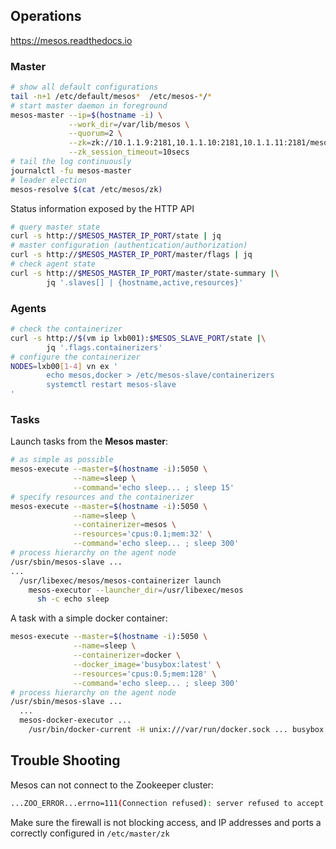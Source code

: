 

## Operations

<https://mesos.readthedocs.io>

### Master

```bash
# show all default configurations
tail -n+1 /etc/default/mesos*  /etc/mesos-*/*       
# start master daemon in foreground 
mesos-master --ip=$(hostname -i) \
             --work_dir=/var/lib/mesos \
             --quorum=2 \
             --zk=zk://10.1.1.9:2181,10.1.1.10:2181,10.1.1.11:2181/mesos \
             --zk_session_timeout=10secs
# tail the log continuously
journalctl -fu mesos-master
# leader election
mesos-resolve $(cat /etc/mesos/zk)
```

Status information exposed by the HTTP API

```bash
# query master state
curl -s http://$MESOS_MASTER_IP_PORT/state | jq
# master configuration (authentication/authorization)
curl -s http://$MESOS_MASTER_IP_PORT/master/flags | jq
# check agent state
curl -s http://$MESOS_MASTER_IP_PORT/master/state-summary |\
        jq '.slaves[] | {hostname,active,resources}'
```

### Agents

```bash
# check the containerizer
curl -s http://$(vm ip lxb001):$MESOS_SLAVE_PORT/state |\
        jq '.flags.containerizers'
# configure the containerizer
NODES=lxb00[1-4] vn ex '
        echo mesos,docker > /etc/mesos-slave/containerizers
        systemctl restart mesos-slave
'
```

### Tasks

Launch tasks from the **Mesos master**:

```bash
# as simple as possible
mesos-execute --master=$(hostname -i):5050 \
              --name=sleep \
              --command='echo sleep... ; sleep 15'
# specify resources and the containerizer
mesos-execute --master=$(hostname -i):5050 \
              --name=sleep \
              --containerizer=mesos \
              --resources='cpus:0.1;mem:32' \
              --command='echo sleep... ; sleep 300'
# process hierarchy on the agent node 
/usr/sbin/mesos-slave ...
...
  /usr/libexec/mesos/mesos-containerizer launch
    mesos-executor --launcher_dir=/usr/libexec/mesos
      sh -c echo sleep
```

A task with a simple docker container:

```bash
mesos-execute --master=$(hostname -i):5050 \
              --name=sleep \
              --containerizer=docker \
              --docker_image='busybox:latest' \
              --resources='cpus:0.5;mem:128' \
              --command='echo sleep... ; sleep 300'
# process hierarchy on the agent node 
/usr/sbin/mesos-slave ...
  ...
  mesos-docker-executor ...
    /usr/bin/docker-current -H unix:///var/run/docker.sock ... busybox:latest -c echo sleep... ; sleep 300
```


## Trouble Shooting

Mesos can not connect to the Zookeeper cluster:

```bash
...ZOO_ERROR...errno=111(Connection refused): server refused to accept the client
```

Make sure the firewall is not blocking access, and IP addresses and ports a correctly configured in `/etc/master/zk`

